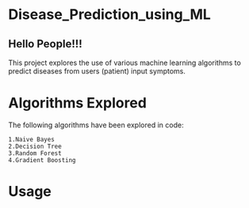 # Disease_Prediction_using_ML

## Hello People!!!
This project explores the use of various machine learning algorithms to predict diseases from users (patient) input symptoms.

# Algorithms Explored
The following algorithms have been explored in code:
```
1.Naive Bayes 
2.Decision Tree
3.Random Forest
4.Gradient Boosting
```
# Usage

